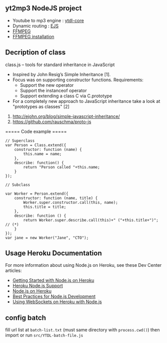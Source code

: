 ## yt2mp3 NodeJS project
- Youtube to mp3 engine : [ytdl-core](https://github.com/fent/node-ytdl-core#readme)
- Dynamic routing : [EJS](https://ejs.co/)
- [FFMPEG](https://www.npmjs.com/package/ffmpeg)
- [FFMPEG installation](http://www.ffmpeg.org/download.html)

## Decription of class
class.js – tools for standard inheritance in JavaScript

- Inspired by John Resig’s Simple Inheritance [1].
- Focus was on supporting constructor functions. Requirements:
  - Support the new operator
  - Support the instanceof operator
  - Support extending a class C via C.prototype
- For a completely new approach to JavaScript inheritance take a look at
  "prototypes as classes" [2]

1. http://ejohn.org/blog/simple-javascript-inheritance/
1. https://github.com/rauschma/proto-js

===== Code example =====
```JS
// Superclass
var Person = Class.extend({
    constructor: function (name) {
        this.name = name;
    },
    describe: function() {
        return "Person called "+this.name;
    }
});

// Subclass

var Worker = Person.extend({
    constructor: function (name, title) {
        Worker.super.constructor.call(this, name);
        this.title = title;
    },
    describe: function () {
        return Worker.super.describe.call(this)+" ("+this.title+")"; // (*)
    }
});
var jane = new Worker("Jane", "CTO");
```

## Usage Heroku Documentation

For more information about using Node.js on Heroku, see these Dev Center articles:

- [Getting Started with Node.js on Heroku](https://devcenter.heroku.com/articles/getting-started-with-nodejs)
- [Heroku Node.js Support](https://devcenter.heroku.com/articles/nodejs-support)
- [Node.js on Heroku](https://devcenter.heroku.com/categories/nodejs)
- [Best Practices for Node.js Development](https://devcenter.heroku.com/articles/node-best-practices)
- [Using WebSockets on Heroku with Node.js](https://devcenter.heroku.com/articles/node-websockets)

## config batch

fill url list at `batch-list.txt` (must same directory with `process.cwd()`) then import or run `src/YTDL-batch-file.js`
